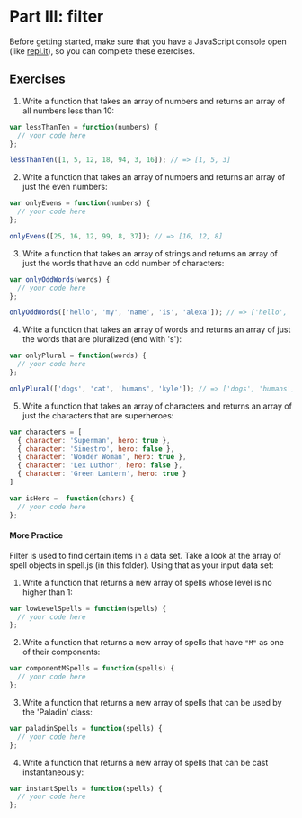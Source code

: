 # Part III: filter

Before getting started, make sure that you have a JavaScript console open (like <a href="http://www.repl.it/languages/javascript" target="_blank">repl.it</a>), so you can complete these exercises.

## Exercises

1. Write a function that takes an array of numbers and returns an array of all numbers less than 10:

```js
var lessThanTen = function(numbers) {
  // your code here
};

lessThanTen([1, 5, 12, 18, 94, 3, 16]); // => [1, 5, 3]
```

2. Write a function that takes an array of numbers and returns an array of just the even numbers:

```js
var onlyEvens = function(numbers) {
  // your code here
};

onlyEvens([25, 16, 12, 99, 8, 37]); // => [16, 12, 8]
```

3. Write a function that takes an array of strings and returns an array of just the words that have an odd number of characters:

```js
var onlyOddWords(words) {
  // your code here
};

onlyOddWords(['hello', 'my', 'name', 'is', 'alexa']); // => ['hello', 'alexa']
```

4. Write a function that takes an array of words and returns an array of just the words that are pluralized (end with 's'):

```js
var onlyPlural = function(words) {
  // your code here
};

onlyPlural(['dogs', 'cat', 'humans', 'kyle']); // => ['dogs', 'humans']
```

5. Write a function that takes an array of characters and returns an array of just the characters that are superheroes:
```js
var characters = [
  { character: 'Superman', hero: true },
  { character: 'Sinestro', hero: false },
  { character: 'Wonder Woman', hero: true },
  { character: 'Lex Luthor', hero: false },
  { character: 'Green Lantern', hero: true }
]

var isHero =  function(chars) {
  // your code here
};
```

#### More Practice

Filter is used to find certain items in a data set. Take a look at the array of spell objects in spell.js (in this folder). Using that as your input data set:

1. Write a function that returns a new array of spells whose level is no higher than 1:

```js
var lowLevelSpells = function(spells) {
  // your code here
};
```

2. Write a function that returns a new array of spells that have `"M"` as one of their components:

```js
var componentMSpells = function(spells) {
  // your code here
};
```

3. Write a function that returns a new array of spells that can be used by the 'Paladin' class:

```js
var paladinSpells = function(spells) {
  // your code here
};
```

4. Write a function that returns a new array of spells that can be cast instantaneously:

```js
var instantSpells = function(spells) {
  // your code here
};
```